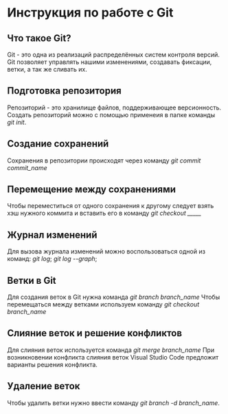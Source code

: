 # Инструкция по работе с Git

## Что такое Git?
Git - это одна из реализаций распределённых систем контроля версий. Git позволяет управлять нашими изменениями, создавать фиксации, ветки, а так же сливать их.

## Подготовка репозитория
Репозиторий - это хранилище файлов, поддерживающее версионность. Создать репозиторий можно с помощью применеия в папке команды *git init*.

## Создание сохранений
Сохранения в репозитории происходят через команду *git commit commit_name*

## Перемещение между сохранениями
Чтобы переместиться от одного сохранения к другому следует взять хэш нужного коммита и вставить его в команду *git checkout _____*

## Журнал изменений
Для вызова журнала изменений можно воспользоваться одной из команд:
*git log*;
*git log --graph*;

## Ветки в Git
Для создания веток в Git нужна команда *git branch branch_name*
Чтобы перемещаться между ветками используем команду *git checkout branch_name*

## Слияние веток и решение конфликтов
Для слияния веток используется команда *git merge branch_name*
При возникновении конфликта слияния веток Visual Studio Code предложит варианты решения конфликта.

## Удаление веток
Чтобы удалить ветки нужно ввести команду *git branch -d branch_name*.